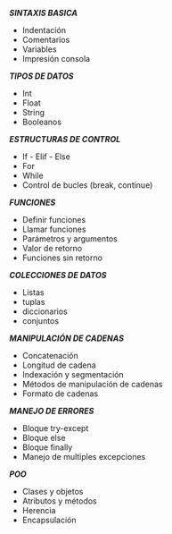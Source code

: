 **_SINTAXIS BASICA_** 

- Indentación
- Comentarios
- Variables
- Impresión consola

**_TIPOS DE DATOS_**

- Int
- Float
- String
- Booleanos 

**_ESTRUCTURAS DE CONTROL_**

- If - Elif - Else
- For
- While
- Control de bucles (break, continue)

**_FUNCIONES_**

- Definir funciones
- Llamar funciones
- Parámetros y argumentos
- Valor de retorno
- Funciones sin retorno

**_COLECCIONES DE DATOS_**

- Listas
- tuplas
- diccionarios
- conjuntos

**_MANIPULACIÓN DE CADENAS_**

- Concatenación
- Longitud de cadena
- Indexación y segmentación
- Métodos de manipulación de cadenas
- Formato de cadenas

**_MANEJO DE ERRORES_**

- Bloque try-except
- Bloque else
- Bloque finally
- Manejo de multiples excepciones

**_POO_**

- Clases y objetos
- Atributos y métodos
- Herencia
- Encapsulación
